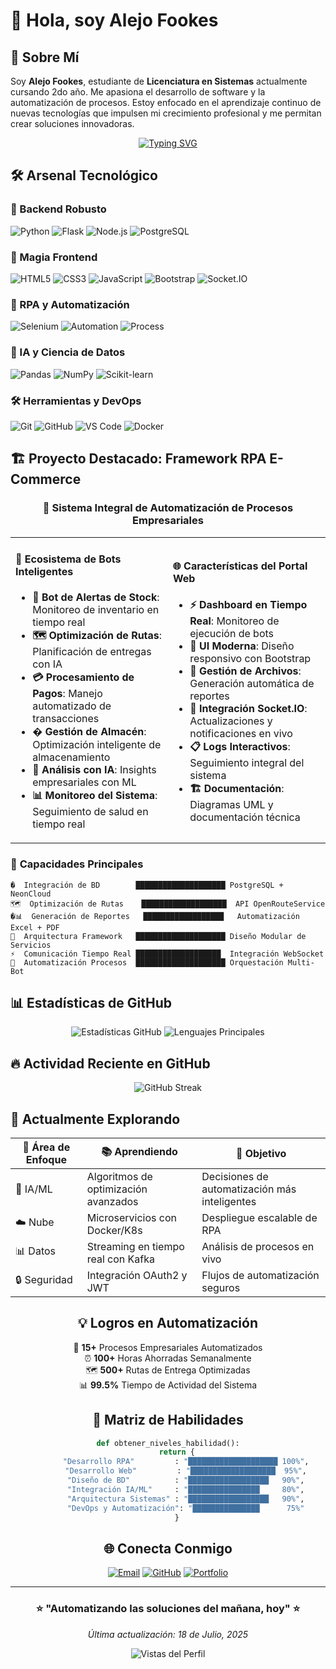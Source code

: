 # 👋 Hola, soy **Alejo Fookes**

## 🚀 Sobre Mí
Soy **Alejo Fookes**, estudiante de **Licenciatura en Sistemas** actualmente cursando 2do año. Me apasiona el desarrollo de software y la automatización de procesos. Estoy enfocado en el aprendizaje continuo de nuevas tecnologías que impulsen mi crecimiento profesional y me permitan crear soluciones innovadoras.

<div align="center">
  
[![Typing SVG](https://readme-typing-svg.herokuapp.com?font=Fira+Code&size=22&duration=3000&pause=1000&color=36BCF7&center=true&vCenter=true&width=600&lines=Desarrollador+RPA+Framework;Desarrollador+Full-Stack;Estudiante+de+Sistemas;Entusiasta+AI%2FML;Automatización+de+Procesos)](https://git.io/typing-svg)

</div>

## 🛠️ Arsenal Tecnológico

### 🔧 Backend Robusto
![Python](https://img.shields.io/badge/-Python-3776AB?style=for-the-badge&logo=python&logoColor=white)
![Flask](https://img.shields.io/badge/-Flask-000000?style=for-the-badge&logo=flask&logoColor=white)
![Node.js](https://img.shields.io/badge/-Node.js-339933?style=for-the-badge&logo=node.js&logoColor=white)
![PostgreSQL](https://img.shields.io/badge/-PostgreSQL-336791?style=for-the-badge&logo=postgresql&logoColor=white)

### 🎨 Magia Frontend
![HTML5](https://img.shields.io/badge/-HTML5-E34F26?style=for-the-badge&logo=html5&logoColor=white)
![CSS3](https://img.shields.io/badge/-CSS3-1572B6?style=for-the-badge&logo=css3&logoColor=white)
![JavaScript](https://img.shields.io/badge/-JavaScript-F7DF1E?style=for-the-badge&logo=javascript&logoColor=black)
![Bootstrap](https://img.shields.io/badge/-Bootstrap-7952B3?style=for-the-badge&logo=bootstrap&logoColor=white)
![Socket.IO](https://img.shields.io/badge/-Socket.IO-010101?style=for-the-badge&logo=socket.io&logoColor=white)

### 🤖 RPA y Automatización
![Selenium](https://img.shields.io/badge/-Selenium-43B02A?style=for-the-badge&logo=selenium&logoColor=white)
![Automation](https://img.shields.io/badge/-Framework_RPA-FF6B6B?style=for-the-badge&logo=robot-framework&logoColor=white)
![Process](https://img.shields.io/badge/-Automatización_Procesos-00D4AA?style=for-the-badge&logo=automattic&logoColor=white)

### 🧠 IA y Ciencia de Datos
![Pandas](https://img.shields.io/badge/-Pandas-150458?style=for-the-badge&logo=pandas&logoColor=white)
![NumPy](https://img.shields.io/badge/-NumPy-013243?style=for-the-badge&logo=numpy&logoColor=white)
![Scikit-learn](https://img.shields.io/badge/-Scikit--learn-F7931E?style=for-the-badge&logo=scikit-learn&logoColor=white)

### 🛠️ Herramientas y DevOps
![Git](https://img.shields.io/badge/-Git-F05032?style=for-the-badge&logo=git&logoColor=white)
![GitHub](https://img.shields.io/badge/-GitHub-181717?style=for-the-badge&logo=github&logoColor=white)
![VS Code](https://img.shields.io/badge/-VS_Code-007ACC?style=for-the-badge&logo=visual-studio-code&logoColor=white)
![Docker](https://img.shields.io/badge/-Docker-2496ED?style=for-the-badge&logo=docker&logoColor=white)

## 🏗️ Proyecto Destacado: Framework RPA E-Commerce

<div align="center">
  
### 🎯 **Sistema Integral de Automatización de Procesos Empresariales**
  
</div>

<table>
<tr>
<td width="50%">

#### 🤖 **Ecosistema de Bots Inteligentes**
- **🔔 Bot de Alertas de Stock**: Monitoreo de inventario en tiempo real
- **🗺️ Optimización de Rutas**: Planificación de entregas con IA  
- **💳 Procesamiento de Pagos**: Manejo automatizado de transacciones
- **� Gestión de Almacén**: Optimización inteligente de almacenamiento
- **🧠 Análisis con IA**: Insights empresariales con ML
- **📊 Monitoreo del Sistema**: Seguimiento de salud en tiempo real

</td>
<td width="50%">

#### 🌐 **Características del Portal Web**
- **⚡ Dashboard en Tiempo Real**: Monitoreo de ejecución de bots
- **🎨 UI Moderna**: Diseño responsivo con Bootstrap
- **📁 Gestión de Archivos**: Generación automática de reportes
- **🔗 Integración Socket.IO**: Actualizaciones y notificaciones en vivo
- **📋 Logs Interactivos**: Seguimiento integral del sistema
- **🏗️ Documentación**: Diagramas UML y documentación técnica

</td>
</tr>
</table>

### 🎯 **Capacidades Principales**

```
�️  Integración de BD        ████████████████████ PostgreSQL + NeonCloud
🗺️  Optimización de Rutas    ███████████████████  API OpenRouteService
�📊  Generación de Reportes   ██████████████████   Automatización Excel + PDF
🔧  Arquitectura Framework   ████████████████████ Diseño Modular de Servicios
⚡  Comunicación Tiempo Real ███████████████████  Integración WebSocket
🤖  Automatización Procesos  ████████████████████ Orquestación Multi-Bot
```

## 📊 Estadísticas de GitHub

<div align="center">
  
![Estadísticas GitHub](https://github-readme-stats.vercel.app/api?username=alejofookes&show_icons=true&theme=tokyonight&hide_border=true&count_private=true)
![Lenguajes Principales](https://github-readme-stats.vercel.app/api/top-langs/?username=alejofookes&layout=compact&theme=tokyonight&hide_border=true)

</div>

## 🔥 Actividad Reciente en GitHub

<!--START_SECTION:activity-->
<!--END_SECTION:activity-->

<div align="center">
  
![GitHub Streak](https://github-readme-streak-stats.herokuapp.com/?user=alejofookes&theme=tokyonight&hide_border=true)

</div>

## 🌱 Actualmente Explorando

<div align="center">

<div align="center">

| 🎯 **Área de Enfoque** | 📚 **Aprendiendo** | 🚀 **Objetivo** |
|------------------------|--------------------|------------------|
| 🧠 IA/ML | Algoritmos de optimización avanzados | Decisiones de automatización más inteligentes |
| ☁️ Nube | Microservicios con Docker/K8s | Despliegue escalable de RPA |
| 📊 Datos | Streaming en tiempo real con Kafka | Análisis de procesos en vivo |
| 🔒 Seguridad | Integración OAuth2 y JWT | Flujos de automatización seguros |

</div>

## 💡 Logros en Automatización

<div align="center">

🎯 **15+** Procesos Empresariales Automatizados  
⏰ **100+** Horas Ahorradas Semanalmente  
🗺️ **500+** Rutas de Entrega Optimizadas  
📊 **99.5%** Tiempo de Actividad del Sistema

</div>

## 🎨 Matriz de Habilidades

```python
def obtener_niveles_habilidad():
    return {
        "Desarrollo RPA"         : "████████████████████ 100%",
        "Desarrollo Web"         : "███████████████████  95%",
        "Diseño de BD"          : "██████████████████   90%",
        "Integración IA/ML"     : "████████████████     80%",
        "Arquitectura Sistemas" : "██████████████████   90%",
        "DevOps y Automatización": "███████████████      75%"
    }
```

## 🌐 Conecta Conmigo

<div align="center">

[![Email](https://img.shields.io/badge/-Email-D14836?style=for-the-badge&logo=gmail&logoColor=white)](mailto:alejofookes@gmail.com)
[![GitHub](https://img.shields.io/badge/-GitHub-181717?style=for-the-badge&logo=github&logoColor=white)](https://github.com/alejofookes)
[![Portfolio](https://img.shields.io/badge/-Portfolio-FF5722?style=for-the-badge&logo=google-chrome&logoColor=white)](https://alejofookes.dev)

</div>

---

<div align="center">

### ⭐ **"Automatizando las soluciones del mañana, hoy"** ⭐

*Última actualización: 18 de Julio, 2025*

![Vistas del Perfil](https://komarev.com/ghpvc/?username=alejofookes&color=blue&style=flat-square&label=Vistas+del+Perfil)

</div>
